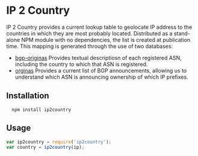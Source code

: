 IP 2 Country
============

IP 2 Country provides a current lookup table to geolocate IP address to
the countries in which they are most probably located. Distributed as a
stand-alone NPM module with no dependencies, the list is created at publication
time. This mapping is generated through the use of two databases:

 * [bgp-originas](http://www.cidr-report.org/as2.0/bgp-originas.html) Provides
    textual descriptiosn of each registered ASN, including the country to which
    that ASN is registered.
 * [orginas](http://archive.routeviews.org/dnszones/originas.bz2) Provides a
    current list of BGP announcements, allowing us to understand which ASN is
    announcing ownership of which IP prefixes.

Installation
-----

```
  npm install ip2country
```

Usage
-----

```javascript
var ip2country = require('ip2country');
var country = ip2country(ip);
```

